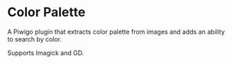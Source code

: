 # Color Palette

A Piwigo plugin that extracts color palette from images and adds an ability to search by color.

Supports Imagick and GD.